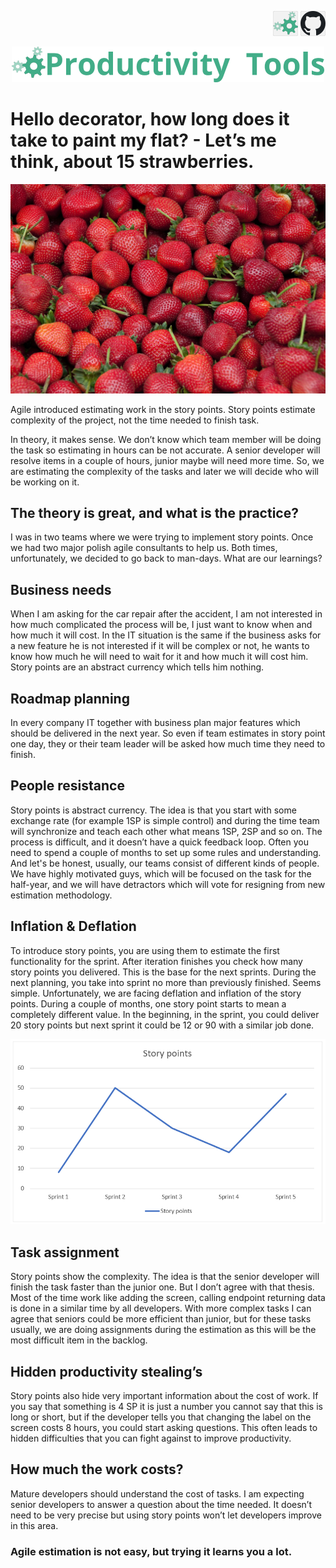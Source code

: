 <!--Category:Article--> 
 <p align="right">
    <a href="http://http://productivitytools.tech/hello-decorator-how-long-does-it-take-to-paint-my-flat-lets-me-think-about-15-strawberries/"><img src="Images/Header/ProductivityTools_green_40px_2.png" /><a> 
           <a href="https://github.com/pwujczyk/ProductivityTools.Articles"><img src="Images/Header/Github_border_40px.png" /></a>
</p>
<p align="center">
    <a href="http://productivitytools.tech/">
        <img src="Images/Header/LogoTitle_green_500px.png" />
    </a>
</p>


# Hello decorator, how long does it take to paint my flat? - Let’s me think, about 15 strawberries.

![](Images/strawberries.jpg)

Agile introduced estimating work in the story points. Story points estimate complexity of the project, not the time needed to finish task. 

<!--more-->

In theory, it makes sense. We don’t know which team member will be doing the task so estimating in hours can be not accurate. A senior developer will resolve items in a couple of hours, junior maybe will need more time. So, we are estimating the complexity of the tasks and later we will decide who will be working on it.

## The theory is great, and what is the practice?

I was in two teams where we were trying to implement story points. Once we had two major polish agile consultants to help us. Both times, unfortunately, we decided to go back to man-days. What are our learnings?

## Business needs

When I am asking for the car repair after the accident, I am not interested in how much complicated the process will be, I just want to know when and how much it will cost. In the IT situation is the same if the business asks for a new feature he is not interested if it will be complex or not, he wants to know how much he will need to wait for it and how much it will cost him. Story points are an abstract currency which tells him nothing. 

## Roadmap planning

In every company IT together with business plan major features which should be delivered in the next year. So even if team estimates in story point one day, they or their team leader will be asked how much time they need to finish.

## People resistance

Story points is abstract currency. The idea is that you start with some exchange rate (for example 1SP is simple control) and during the time team will synchronize and teach each other what means 1SP, 2SP and so on. The process is difficult, and it doesn’t have a quick feedback loop. Often you need to spend a couple of months to set up some rules and understanding. And let's be honest, usually, our teams consist of different kinds of people. We have highly motivated guys, which will be focused on the task for the half-year, and we will have detractors which will vote for resigning from new estimation methodology.

## Inflation & Deflation

To introduce story points, you are using them to estimate the first functionality for the sprint. After iteration finishes you check how many story points you delivered. This is the base for the next sprints. During the next planning, you take into sprint no more than previously finished. Seems simple. Unfortunately, we are facing deflation and inflation of the story points. During a couple of months, one story point starts to mean a completely different value. In the beginning, in the sprint, you could deliver 20 story points but next sprint it could be 12 or 90 with a similar job done.

![Inflation](Images/wykresSP.png)

## Task assignment

Story points show the complexity. The idea is that the senior developer will finish the task faster than the junior one. But I don’t agree with that thesis. Most of the time work like adding the screen, calling endpoint returning data is done in a similar time by all developers. With more complex tasks I can agree that seniors could be more efficient than junior, but for these tasks usually, we are doing assignments during the estimation as this will be the most difficult item in the backlog. 

## Hidden productivity stealing’s

Story points also hide very important information about the cost of work. If you say that something is 4 SP it is just a number you cannot say that this is long or short, but if the developer tells you that changing the label on the screen costs 8 hours, you could start asking questions. This often leads to hidden difficulties that you can fight against to improve productivity. 

## How much the work costs?

Mature developers should understand the cost of tasks. I am expecting senior developers to answer a question about the time needed. It doesn’t need to be very precise but using story points won’t let developers improve in this area.

### Agile estimation is not easy, but trying it learns you a lot.


